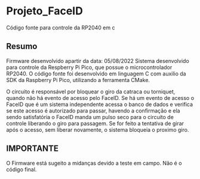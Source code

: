 # Projeto_FaceID
Código fonte para controle da RP2040 em c

## Resumo

Firmware desenvolvido apartir da data: 05/08/2022
Sistema desenvolvido para controle da Respberry Pi Pico, que possue o microcontrolador RP2040. O código fonte foi desenvolvido em linguagem C com auxilio da SDK da Raspberry Pi Pico, utilizando a ferramenta CMake.

O circuito é responsável por bloquear o giro da catraca ou torniquet, quando não há evento de acesso pelo FaceID. Se há um evento de acesso o FaceID que é um sistema independente acessa o banco de dados e verifica se este acesso é autorizado para passar, havendo a confirmação e ela sendo satisfatória o FaceID manda um pulso seco para o circuito de controle liberando o giro para passagem. Se for feito a tentativa de girar após o acesso, sem liberar novamente, o sistema bloqueia o proximo giro.

## IMPORTANTE

O Firmware está sugeito a midanças devido a teste em campo. Não é o código final.
